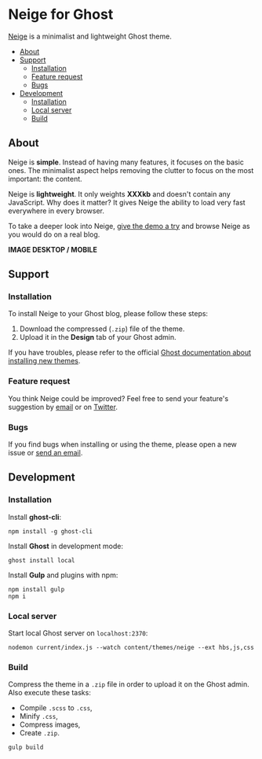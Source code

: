 # Neige for Ghost

[Neige](#) is a minimalist and lightweight Ghost theme.

- [About](#about)
- [Support](#support)
  - [Installation](#installation)
  - [Feature request](#feature-request)
  - [Bugs](#bugs)
- [Development](#development)
  - [Installation](#installation)
  - [Local server](#local-server)
  - [Build](#build)

## About

Neige is **simple**. Instead of having many features, it focuses on the basic ones. The minimalist aspect helps removing the clutter to focus on the most important: the content.

Neige is **lightweight**. It only weights **XXXkb** and doesn't contain any JavaScript. Why does it matter? It gives Neige the ability to load very fast everywhere in every browser.

To take a deeper look into Neige, [give the demo a try](#) and browse Neige as you would do on a real blog.

**IMAGE DESKTOP / MOBILE**

## Support

### Installation

To install Neige to your Ghost blog, please follow these steps:
1. Download the compressed (`.zip`) file of the theme.
2. Upload it in the **Design** tab of your Ghost admin.

If you have troubles, please refer to the official [Ghost documentation about installing new themes](#).

### Feature request

You think Neige could be improved? Feel free to send your feature's suggestion by [email](mailto:hello@quentin-bellanger.com) or on [Twitter](https://twitter.com/bellanger_q).

### Bugs

If you find bugs when installing or using the theme, please open a new issue or [send an email](mailto:hello@quentin-bellanger.com).

## Development

### Installation

Install **ghost-cli**:
```shell
npm install -g ghost-cli
```

Install **Ghost** in development mode:
```shell
ghost install local
```

Install **Gulp** and plugins with npm:
```shell
npm install gulp
npm i
```

### Local server
Start local Ghost server on `localhost:2370`:
```shell
nodemon current/index.js --watch content/themes/neige --ext hbs,js,css

```

### Build

Compress the theme in a `.zip` file in order to upload it on the Ghost admin. Also execute these tasks:
- Compile `.scss` to `.css`,
- Minify `.css`,
- Compress images,
- Create `.zip`.

```shell
gulp build
```
